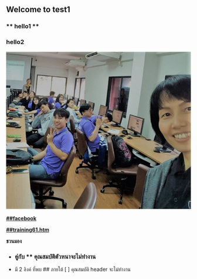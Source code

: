 ## Welcome to test1

### ** hello1 **

### hello2

![Image](https://github.com/thaiall/tech100/blob/master/training61.jpg)

[**##facebook**](https://www.facebook.com/thaiall)

[**##training61.htm**](https://thaiall.github.io/tech100/training61.htm)

**ชวนมอง**
-  ### คู่กับ ** คุณสมบัติตัวหนาจะไม่ทำงาน
- มี 2 ลิงค์ ที่พบ ## ภายใต้ [ ] คุณสมบัติ header จะไม่ทำงาน
